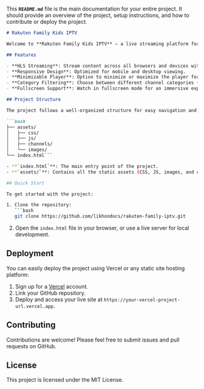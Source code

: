 This **`README.md`** file is the main documentation for your entire project. It should provide an overview of the project, setup instructions, and how to contribute or deploy the project.

```markdown
# Rakuten Family Kids IPTV

Welcome to **Rakuten Family Kids IPTV** – a live streaming platform for Family, Kids, and Sports channels with advanced HLS technology, responsive design, and custom controls.

## Features

- **HLS Streaming**: Stream content across all browsers and devices with HLS.js support.
- **Responsive Design**: Optimized for mobile and desktop viewing.
- **Minimizable Player**: Option to minimize or maximize the player for better multitasking.
- **Category Filtering**: Choose between different channel categories (Family, Kids, Sports).
- **Fullscreen Support**: Watch in fullscreen mode for an immersive experience.

## Project Structure

The project follows a well-organized structure for easy navigation and maintenance:

```bash
├── assets/
│   ├── css/
│   ├── js/
│   ├── channels/
│   └── images/
└── index.html```

- **`index.html`**: The main entry point of the project.
- **`assets/`**: Contains all the static assets (CSS, JS, images, and channel data).

## Quick Start

To get started with the project:

1. Clone the repository:
   ```bash
   git clone https://github.com/likhondocs/rakuten-family-iptv.git
   ```

2. Open the `index.html` file in your browser, or use a live server for local development.

## Deployment

You can easily deploy the project using Vercel or any static site hosting platform:

1. Sign up for a [Vercel](https://vercel.com/) account.
2. Link your GitHub repository.
3. Deploy and access your live site at `https://your-vercel-project-url.vercel.app`.

## Contributing

Contributions are welcome! Please feel free to submit issues and pull requests on GitHub.

## License

This project is licensed under the MIT License.
